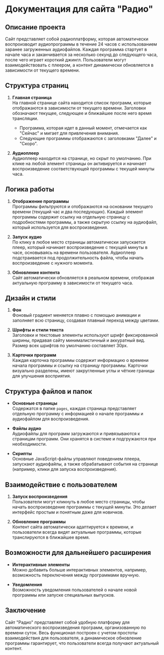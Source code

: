 # Документация для сайта "Радио"

## Описание проекта
Сайт представляет собой радиоплатформу, которая автоматически воспроизводит аудиопрограммы в течение 24 часов с использованием заранее загруженных аудиофайлов. Каждая программа стартует в начале часа и заканчивается за несколько секунд до следующего часа, после чего играет короткий джингл. Пользователи могут взаимодействовать с плеером, а контент динамически обновляется в зависимости от текущего времени.

## Структура страниц

1. **Главная страница**  
   На главной странице сайта находится список программ, которые отображаются в зависимости от текущего времени. Заголовки обозначают текущее, следующее и ближайшее после него время трансляции.

   - Программа, которая идет в данный момент, отмечается как "Сейчас" и мигает для привлечения внимания.
   - Следующие программы отображаются с заголовками "Далее" и "Скоро".

2. **Аудиоплеер**  
   Аудиоплеер находится на странице, но скрыт по умолчанию. При клике на любой элемент страницы он активируется и начинает воспроизведение соответствующей программы с текущей минуты часа.

## Логика работы
1. **Отображение программы**  
   Программы фильтруются и отображаются на основании текущего времени (текущий час и два последующих). Каждый элемент программы содержит ссылку на отдельную страницу с подробностями программы, а также скрытую ссылку на аудиофайл, который используется для воспроизведения.

2. **Запуск аудио**  
   По клику в любое место страницы автоматически запускается плеер, который начинает воспроизведение с текущей минуты в часе, основываясь на времени пользователя. Аудиоплеер подстраивается под продолжительность файла, чтобы начать воспроизведение с нужного момента.

3. **Обновление контента**  
   Сайт автоматически обновляется в реальном времени, отображая актуальную программу в зависимости от текущего часа.

## Дизайн и стили

1. **Фон**  
   Фоновый градиент меняется плавно с помощью анимации и заполняет всю страницу, создавая плавный переход между цветами.

2. **Шрифты и стили текста**  
   Заголовки и текстовые элементы используют шрифт фиксированной ширины, придавая сайту минималистичный и аккуратный вид. Размер всех шрифтов по умолчанию составляет 30px.

3. **Карточки программ**  
   Каждая карточка программы содержит информацию о времени начала программы и ссылку на страницу программы. Карточки визуально разделены, имеют закругленные углы и чёткие границы для улучшения восприятия.

## Структура файлов и папок

- **Основные страницы**  
  Содержатся в папке `pages`, каждая страница представляет отдельную программу с информацией о начале программы и аудиофайлом для воспроизведения.

- **Файлы аудио**  
  Аудиофайлы для программ загружаются и привязываются к страницам программ. Они хранятся в системе и подгружаются при необходимости.

- **Скрипты**  
  Основные JavaScript-файлы управляют поведением плеера, запускают аудиофайлы, а также обрабатывают события на странице (например, клики для запуска воспроизведения).

## Взаимодействие с пользователем

1. **Запуск воспроизведения**  
   Пользователи могут кликнуть в любое место страницы, чтобы начать воспроизведение программы с текущей минуты. Это делает интерфейс простым и понятным даже для новичков.

2. **Обновление программы**  
   Контент сайта автоматически адаптируется к времени, и пользователи всегда видят актуальные программы, которые транслируются в ближайшее время.

## Возможности для дальнейшего расширения

- **Интерактивные элементы**  
  Можно добавить больше интерактивных элементов, например, возможность переключения между программами вручную.

- **Уведомления**  
  Возможность уведомления пользователей о начале новой программы или запуске специальных выпусков.

## Заключение

Сайт "Радио" представляет собой удобную платформу для автоматического воспроизведения программ, организованную по времени суток. Весь функционал построен с учетом простоты взаимодействия для пользователя, а динамическое обновление программы гарантирует, что пользователи всегда получают актуальный контент.
